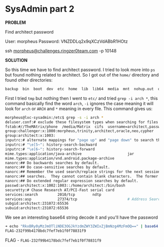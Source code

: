 # SysAdmin part 2

__PROBLEM__

Find architect password

User: morpheus
Password: VNZDDLq2x9qXCzVdABbR1HOtz

ssh morpheus@challenges.ringzer0team.com -p 10148

__SOLUTION__

So this time we have to find architect password. I tried to look more into `ps` but found nothing related to architect. So I got out of the `home/` directory and found other directories:
```bash
backup  bin  boot  dev  etc  home  lib  lib64  media  mnt  nohup.out  opt  proc  root  run  sbin  srv  sys  tmp  usr  var
```
First I tried `tmp` but nothing then I went to `etc/` and tried `grep -i arch *`, this command basically find the word `arch`, `-i` ignores the case meaning it will look for `arch` or `ARCH` and `*` meaning in every file. This command gives us:

```bash
morpheus@lxc-sysadmin:/etc$ grep -s -i arch *
deluser.conf:# exclude these filesystem types when searching for files of a user to backup
fstab:#//TheMAtrix/phone  /media/Matrix  cifs  username=architect,password=$(base64 -d "RkxBRy0yMzJmOTliNDE3OGJkYzdmZWY3ZWIxZjBmNzg4MzFmOQ=="),iocharset=utf8,sec=ntlm  0  0
group:challenger:x:1000:morpheus,trinity,architect,oracle,neo,cypher
group:architect:x:1003:
inputrc:# alternate mappings for "page up" and "page down" to search the history
inputrc:# "\e[5~": history-search-backward
inputrc:# "\e[6~": history-search-forward
mime.types:application/java-archive                     jar
mime.types:application/vnd.android.package-archive                                              apk
nanorc:## Do backwards searches by default.
nanorc:## Do case-sensitive searches by default.
nanorc:## Remember the used search/replace strings for the next session.
nanorc:## searches.  They cannot contain blank characters.  The former set must
nanorc:## Do extended regular expression searches by default.
passwd:architect:x:1002:1003::/home/architect:/bin/bash
securetty:# Chase Research AT/PCI-Fast serial card
services:search         2010/tcp        ndtp
services:asp            27374/tcp                       # Address Search Protocol
subgid:architect:231072:65536
subuid:architect:231072:65536
```

We see an interesting base64 string decode it and you'll have the password
```bash
➜ echo "RkxBRy0yMzJmOTliNDE3OGJkYzdmZWY3ZWIxZjBmNzg4MzFmOQ==" | base64 -d
FLAG-232f99b4178bdc7fef7eb1f0f78831f9
```

FLAG - `FLAG-232f99b4178bdc7fef7eb1f0f78831f9`

